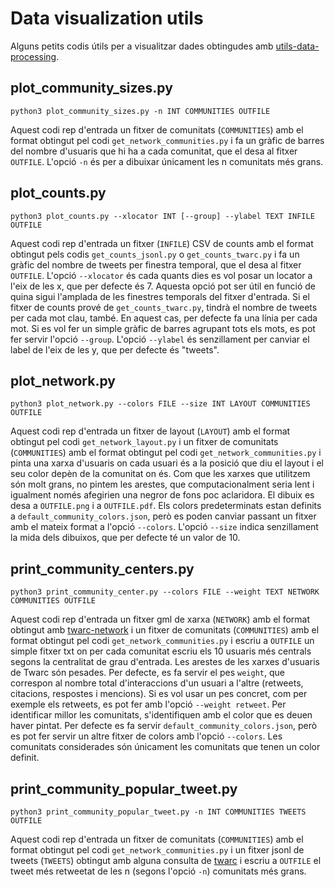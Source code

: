# Data visualization utils

Alguns petits codis útils per a visualitzar dades obtingudes amb [utils-data-processing].

## plot\_community\_sizes.py

```
python3 plot_community_sizes.py -n INT COMMUNITIES OUTFILE
```

Aquest codi rep d'entrada un fitxer de comunitats (`COMMUNITIES`)
amb el format obtingut pel codi `get_network_communities.py`
i fa un gràfic de barres del nombre d'usuaris que hi ha a cada comunitat,
que el desa al fitxer `OUTFILE`.
L'opció `-n` és per a dibuixar únicament les n comunitats més grans.

## plot\_counts.py

```
python3 plot_counts.py --xlocator INT [--group] --ylabel TEXT INFILE OUTFILE
```

Aquest codi rep d'entrada un fitxer (`INFILE`) CSV de counts
amb el format obtingut pels codis `get_counts_jsonl.py` o `get_counts_twarc.py`
i fa un gràfic del nombre de tweets per finestra temporal,
que el desa al fitxer `OUTFILE`.
L'opció `--xlocator` és cada quants dies es vol posar un locator a l'eix de les x,
que per defecte és 7.
Aquesta opció pot ser útil en funció de quina sigui l'amplada de les finestres temporals del fitxer d'entrada.
Si el fitxer de counts prové de `get_counts_twarc.py`,
tindrà el nombre de tweets per cada mot clau, també.
En aquest cas, per defecte fa una línia per cada mot.
Si es vol fer un simple gràfic de barres agrupant tots els mots,
es pot fer servir l'opció `--group`.
L'opció `--ylabel` és senzillament per canviar el label de l'eix de les y,
que per defecte és "tweets".

## plot\_network.py

```
python3 plot_network.py --colors FILE --size INT LAYOUT COMMUNITIES OUTFILE
```

Aquest codi rep d'entrada un fitxer de layout (`LAYOUT`)
amb el format obtingut pel codi `get_network_layout.py`
i un fitxer de comunitats (`COMMUNITIES`)
amb el format obtingut pel codi `get_network_communities.py`
i pinta una xarxa d'usuaris
on cada usuari és a la posició que diu el layout
i el seu color depèn de la comunitat on és.
Com que les xarxes que utilitzem són molt grans, no pintem les arestes,
que computacionalment seria lent i igualment només afegirien una negror de fons poc aclaridora.
El dibuix es desa a `OUTFILE.png` i a `OUTFILE.pdf`.
Els colors predeterminats estan definits a `default_community_colors.json`,
però es poden canviar passant un fitxer amb el mateix format a l'opció `--colors`.
L'opció `--size` indica senzillament la mida dels dibuixos, que per defecte té un valor de 10.

## print\_community\_centers.py

```
python3 print_community_center.py --colors FILE --weight TEXT NETWORK COMMUNITIES OUTFILE
```

Aquest codi rep d'entrada un fitxer gml de xarxa (`NETWORK`)
amb el format obtingut amb [twarc-network]
i un fitxer de comunitats (`COMMUNITIES`)
amb el format obtingut pel codi `get_network_communities.py`
i escriu a `OUTFILE` un simple fitxer txt on per cada comunitat escriu els 10 usuaris més centrals
segons la centralitat de grau d'entrada.
Les arestes de les xarxes d'usuaris de Twarc són pesades.
Per defecte, es fa servir el pes `weight`,
que correspon al nombre total d'interaccions d'un usuari a l'altre
(retweets, citacions, respostes i mencions).
Si es vol usar un pes concret, com per exemple els retweets,
es pot fer amb l'opció `--weight retweet`.
Per identificar millor les comunitats, s'identifiquen amb el color que es deuen haver pintat.
Per defecte es fa servir `default_community_colors.json`,
però es pot fer servir un altre fitxer de colors amb l'opció `--colors`.
Les comunitats considerades són únicament les comunitats que tenen un color definit.

## print\_community\_popular\_tweet.py

```
python3 print_community_popular_tweet.py -n INT COMMUNITIES TWEETS OUTFILE
```

Aquest codi rep d'entrada un fitxer de comunitats (`COMMUNITIES`)
amb el format obtingut pel codi `get_network_communities.py`
i un fitxer jsonl de tweets (`TWEETS`) obtingut amb alguna consulta de [twarc]
i escriu a `OUTFILE` el tweet més retweetat de les n (segons l'opció `-n`) comunitats més grans.

[utils-data-processing]: https://github.com/remiss-project/utils-data-processing
[twarc]: https://github.com/DocNow/twarc
[twarc-network]: https://github.com/DocNow/twarc-network
